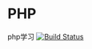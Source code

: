 # PHP
php学习
[![Build Status](https://travis-ci.org/michaelliao/openweixin.svg?branch=master)](https://travis-ci.org/michaelliao/openweixin)
